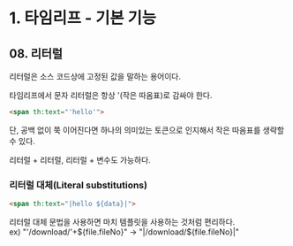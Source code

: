 # 1. 타임리프 - 기본 기능
## 08. 리터럴
리터럴은 소스 코드상에 고정된 값을 말하는 용어이다.

타임리프에서 문자 리터럴은 항상 '(작은 따옴표)로 감싸야 한다.
```html
<span th:text="'hello'">
```
단, 공백 없이 쭉 이어진다면 하나의 의미있는 토큰으로 인지해서 작은 따옴표를 생략할 수 있다.

리터럴 + 리터럴, 리터럴 + 변수도 가능하다.

### 리터럴 대체(Literal substitutions)
```html
<span th:text="|hello ${data}|">
```
리터럴 대체 문법을 사용하면 마치 템플릿을 사용하는 것처럼 편리하다.   
ex) "'\/download\/'+${file.fileNo}" → "|/download/${file.fileNo}|"
